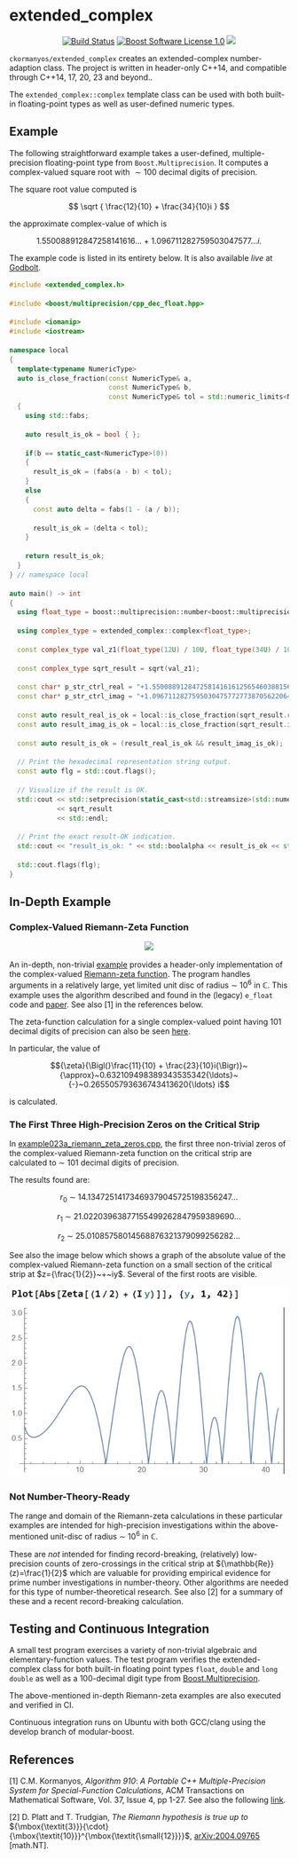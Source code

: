 extended_complex
==================

<p align="center">
    <a href="https://github.com/ckormanyos/extended_complex/actions">
        <img src="https://github.com/ckormanyos/extended_complex/actions/workflows/extended_complex.yml/badge.svg" alt="Build Status"></a>
    <a href="https://github.com/ckormanyos/extended_complex/blob/main/LICENSE_1_0.txt">
        <img src="https://img.shields.io/badge/license-BSL%201.0-blue.svg" alt="Boost Software License 1.0"></a>
    <a href="https://godbolt.org/z/E4jz4s43r" alt="godbolt">
        <img src="https://img.shields.io/badge/try%20it%20on-godbolt-green" /></a>
</p>

`ckormanyos/extended_complex` creates an extended-complex number-adaption class.
The project is written in header-only C++14, and compatible through C++14, 17, 20, 23 and beyond..

The `extended_complex::complex` template class can be used
with both built-in floating-point types as well as user-defined numeric types.

## Example

The following straightforward example takes a user-defined,
multiple-precision floating-point type from `Boost.Multiprecision`.
It computes a complex-valued square root with
${\sim}100$ decimal digits of precision.

The square root value computed is

$$
\sqrt { \frac{12}{10} + \frac{34}{10}i }
$$

the approximate complex-value of which is

$$
1.550088912847258141616{\ldots}~{+}~1.096711282759503047577{\ldots}i{\text{.}}
$$

The example code is listed in its entirety below. It is also available _live_
at [Godbolt](https://godbolt.org/z/E4jz4s43r).

```cpp
#include <extended_complex.h>

#include <boost/multiprecision/cpp_dec_float.hpp>

#include <iomanip>
#include <iostream>

namespace local
{
  template<typename NumericType>
  auto is_close_fraction(const NumericType& a,
                         const NumericType& b,
                         const NumericType& tol = std::numeric_limits<NumericType>::epsilon() * 64) noexcept -> bool
  {
    using std::fabs;

    auto result_is_ok = bool { };

    if(b == static_cast<NumericType>(0))
    {
      result_is_ok = (fabs(a - b) < tol);
    }
    else
    {
      const auto delta = fabs(1 - (a / b));

      result_is_ok = (delta < tol);
    }

    return result_is_ok;
  }
} // namespace local

auto main() -> int
{
  using float_type = boost::multiprecision::number<boost::multiprecision::cpp_dec_float<100>, boost::multiprecision::et_off>;

  using complex_type = extended_complex::complex<float_type>;

  const complex_type val_z1(float_type(12U) / 10U, float_type(34U) / 10U);

  const complex_type sqrt_result = sqrt(val_z1);

  const char* p_str_ctrl_real = "+1.5500889128472581416161256546038815669761567486848749301860666965618993040312647033986371788677357208";
  const char* p_str_ctrl_imag = "+1.096711282759503047577277387056220643003106823143745046422869808875853261131777962620301480493467395";

  const auto result_real_is_ok = local::is_close_fraction(sqrt_result.real(), float_type(p_str_ctrl_real));
  const auto result_imag_is_ok = local::is_close_fraction(sqrt_result.imag(), float_type(p_str_ctrl_imag));

  const auto result_is_ok = (result_real_is_ok && result_imag_is_ok);

  // Print the hexadecimal representation string output.
  const auto flg = std::cout.flags();

  // Visualize if the result is OK.
  std::cout << std::setprecision(static_cast<std::streamsize>(std::numeric_limits<float_type>::digits10))
            << sqrt_result
            << std::endl;

  // Print the exact result-OK indication.
  std::cout << "result_is_ok: " << std::boolalpha << result_is_ok << std::endl;

  std::cout.flags(flg);
}
```

## In-Depth Example

### Complex-Valued Riemann-Zeta Function

<p align="center">
    <a href="https://godbolt.org/z/scqq9jY1b" alt="godbolt">
        <img src="https://img.shields.io/badge/try%20it%20on-godbolt-green" /></a>
</p>

An in-depth, non-trivial [example](https://github.com/ckormanyos/extended_complex/blob/main/example/example023_riemann_zeta_z.cpp)
provides a header-only implementation of the complex-valued
[Riemann-zeta function](https://github.com/ckormanyos/extended_complex/blob/main/example/zeta_detail.h).
The program handles arguments in a relatively large, yet limited
unit disc of radius ${\sim}~{10}^{6}$ in ${\mathbb{C}}$.
This example uses the algorithm described and found in
the (legacy) `e_float` code and [paper](https://doi.acm.org/10.1145/1916461.1916469).
See also [1] in the references below.

The zeta-function calculation for a single complex-valued point having $101$
decimal digits of precision can also be seen
[here](https://godbolt.org/z/scqq9jY1b).

In particular, the value of

$${\zeta}{\Bigl(}\frac{11}{10} + \frac{23}{10}i{\Bigr)}~{\approx}~0.632109498389343535342{\ldots}~{-}~0.265505793636743413620{\ldots} i$$

is calculated.

### The First Three High-Precision Zeros on the Critical Strip

In [example023a_riemann_zeta_zeros.cpp](https://github.com/ckormanyos/extended_complex/blob/main/example/example023a_riemann_zeta_zeros.cpp),
the first three non-trivial zeros of the complex-valued Riemann-zeta function on the critical strip
are calculated to ${\sim}~101$ decimal digits of precision.

The results found are:

$$
r_{0}~{\sim}~14.13472514173469379045725198356247{\ldots}
$$

$$
r_{1}~{\sim}~21.02203963877155499262847959389690{\ldots}
$$

$$
r_{2}~{\sim}~25.01085758014568876321379099256282{\ldots}
$$

See also the image below which shows a graph of the
absolute value of the complex-valued Riemann-zeta function
on a small section of the critical strip at $z={\frac{1}{2}}~+~iy$.
Several of the first roots are visible.

![](./images/zeta_critical_strip.jpg)

### Not Number-Theory-Ready

The range and domain of the Riemann-zeta calculations
in these particular examples are intended
for high-precision investigations within the above-mentioned unit-disc
of radius ${\sim}~{10}^{6}$ in ${\mathbb{C}}$.

These are _not_ intended for finding record-breaking,
(relatively) low-precision counts of zero-crossings
in the critical strip at ${\mathbb{Re}}(z)=\frac{1}{2}$
which are valuable for providing empirical evidence
for prime number investigations in number-theory.
Other algorithms are needed for this type
of number-theoretical research. See also [2]
for a summary of these and a recent record-breaking
calculation.

## Testing and Continuous Integration

A small test program exercises a variety of non-trivial
algebraic and elementary-function values. The test program verifies
the extended-complex class for both built-in floating point types
`float`, `double` and `long double` as well as a $100$-decimal digit type
from [Boost.Multiprecision](https://www.boost.org/doc/libs/1_84_0/libs/multiprecision/doc/html/index.html).

The above-mentioned in-depth Riemann-zeta examples are also executed
and verified in CI.

Continuous integration runs on Ubuntu with both GCC/clang using
the develop branch of modular-boost.

## References

[1] C.M. Kormanyos,
_Algorithm_ _910_: _A_ _Portable_ _C++_ _Multiple_-_Precision_ _System_ _for_ _Special_-_Function_ _Calculations_,
ACM Transactions on Mathematical Software, Vol. 37, Issue 4, pp 1-27.
See also the following [link](https://doi.org/10.1145/1916461.1916469).

[2] D. Platt and T. Trudgian,
_The_ _Riemann_ _hypothesis_ _is_ _true_ _up_ _to_ ${\mbox{\textit{3}}}{\cdot}{\mbox{\textit{10}}}^{\mbox{\textit{\small{12}}}}$,
[arXiv:2004.09765](https://arxiv.org/pdf/2004.09765.pdf) [math.NT].
